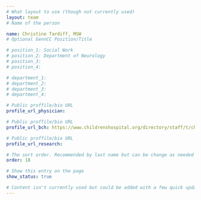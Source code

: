 ```yaml
---
# What layout to use (though not currently used)
layout: team
# Name of the person

name: Christine Tardiff, MSW
# Optional GennCC Position/Title

# position_1: Social Work
# position_2: Department of Neurology
# position_3:
# position_4:

# department_1:
# department_2:
# department_3:
# department_4:

# Public proffile/bio URL
profile_url_physician:

# Public proffile/bio URL
profile_url_bch: https://www.childrenshospital.org/directory/staff/t/christine-tardiff

# Public proffile/bio URL
profile_url_research:

# The sort order. Recommended by last name but can be change as needed
order: 18

# Show this entry on the page
show_status: true

# Content isn't currently used but could be added with a few quick updates if needed to allow for bios
---
```


